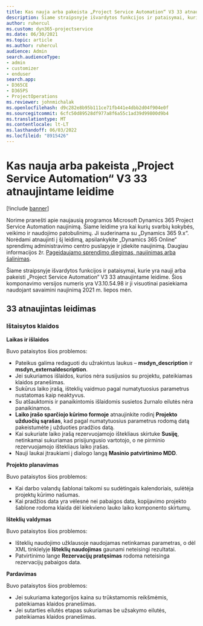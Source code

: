```yaml
---
title: Kas nauja arba pakeista „Project Service Automation“ V3 33 atnaujintame leidime
description: Šiame straipsnyje išvardytos funkcijos ir pataisymai, kurie yra pasiekiami „Project Service Automation“ V3 33 atnaujintame leidime.
author: ruhercul
ms.custom: dyn365-projectservice
ms.date: 06/30/2021
ms.topic: article
ms.author: ruhercul
audience: Admin
search.audienceType:
- admin
- customizer
- enduser
search.app:
- D365CE
- D365PS
- ProjectOperations
ms.reviewer: johnmichalak
ms.openlocfilehash: d9c282e8b95b111ce71fb441e4dbb2d04f904e0f
ms.sourcegitcommit: 6cfc50d89528df977a8f6a55c1ad39d99800d9b4
ms.translationtype: MT
ms.contentlocale: lt-LT
ms.lasthandoff: 06/03/2022
ms.locfileid: "8915426"
---
```

# <a name="whats-new-or-changed-in-project-service-automation-update-release-33-v3"></a>Kas nauja arba pakeista „Project Service Automation“ V3 33 atnaujintame leidime

[!include [banner](../includes/psa-now-project-operations.md)]

Norime pranešti apie naujausią programos Microsoft Dynamics 365 Project Service Automation naujinimą. Šiame leidime yra kai kurių svarbių kokybės, veikimo ir naudojimo patobulinimų. Ji suderinama su „Dynamics 365 9.x“. Norėdami atnaujinti į šį leidimą, apsilankykite „Dynamics 365 Online“ sprendimų administravimo centro puslapyje ir įdiekite naujinimą. Daugiau informacijos žr. [Pageidaujamo sprendimo diegimas, naujinimas arba šalinimas](/power-platform/admin/install-remove-preferred-solution).

Šiame straipsnyje išvardytos funkcijos ir pataisymai, kurie yra nauji arba pakeisti „Project Service Automation“ V3 33 atnaujintame leidime. Šios komponavimo versijos numeris yra V3.10.54.98 ir ji visuotinai pasiekiama naudojant savaimini naujinimą 2021 m. liepos mėn.

## <a name="update-release-33"></a>33 atnaujintas leidimas

### <a name="bug-fixes"></a>Ištaisytos klaidos

**Laikas ir išlaidos**

Buvo pataisytos šios problemos:

- Pateikus galima redaguoti du užrakintus laukus – **msdyn_description** ir **msdyn_externaldescription**.
- Jei sukuriamos išlaidos, kurios nėra susijusios su projektu, pateikiamas klaidos pranešimas.
- Sukūrus laiko įrašą, išteklių vaidmuo pagal numatytuosius parametrus nustatomas kaip neaktyvus.
- Su atšauktomis ir panaikintomis išlaidomis susietos žurnalo eilutės nėra panaikinamos.
- **Laiko įrašo sparčiojo kūrimo formoje** atnaujinkite rodinį **Projekto užduočių sąrašas**, kad pagal numatytuosius parametrus rodomą datą pakeistumėte į užduoties pradžios datą.
- Kai sukuriate laiko įrašą rezervuojamojo ištekliaus skirtuke **Susiję**, netinkamai sukuriamas prisijungusio vartotojo, o ne pirminio rezervuojamojo ištekliaus laiko įrašas.
- Nauji laukai įtraukiami į dialogo langą **Masinio patvirtinimo MDD**.

**Projekto planavimas**

Buvo pataisytos šios problemos:
- Kai darbo valandų šablonai taikomi su sudėtingais kalendoriais, sulėtėja projektų kūrimo našumas.
- Kai pradžios data yra vėlesnė nei pabaigos data, kopijavimo projekto šablone rodoma klaida dėl kiekvieno lauko laiko komponento skirtumų.

**Išteklių valdymas**

Buvo pataisytos šios problemos:
- Išteklių naudojimo užklausoje naudojamas netinkamas parametras, o dėl XML tinklelyje **Išteklių naudojimas** gaunami neteisingi rezultatai.
- Patvirtinimo lange **Rezervacijų pratęsimas** rodoma neteisinga rezervacijų pabaigos data.

**Pardavimas**

Buvo pataisytos šios problemos:
- Jei sukuriama kategorijos kaina su trūkstamomis reikšmėmis, pateikiamas klaidos pranešimas.
- Jei sutarties eilutės etapas sukuriamas be užsakymo eilutės, pateikiamas klaidos pranešimas.
